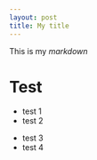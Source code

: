 ```yaml
---
layout: post
title: My title
---
```


This is my *markdown*

Test
======

- test 1
- test 2

* test 3
* test 4
